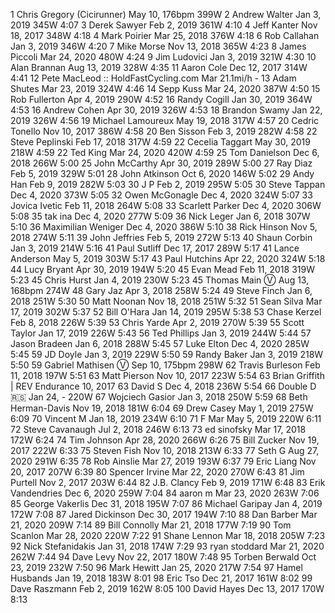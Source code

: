 1   Chris Gregory   (Cicirunner) May 10,   176bpm   399W
2   Andrew Walter   Jan 3, 2019   345W   4:07
3   Derek Sawyer   Feb 2, 2019   361W   4:10
4   Jeff Kanter   Nov 18, 2017   348W   4:18
4   Mark Poirier   Mar 25, 2018   376W   4:18
6   Rob Callahan   Jan 3, 2019   346W   4:20
7   Mike Morse   Nov 13, 2018   365W   4:23
8   James Piccoli   Mar 24, 2020   480W   4:24
9   Jim Ludovici   Jan 3, 2019   321W   4:30
10   Alan Brannan   Aug 13, 2019   328W   4:35
11   Aaron Cole   Dec 12, 2017   314W   4:41
12   Pete MacLeod   :: HoldFastCycling.com Mar   21.1mi/h   -
13   Adam Shutes   Mar 23, 2019   324W   4:46
14   Sepp Kuss   Mar 24, 2020   387W   4:50
15   Rob Fullerton   Apr 4, 2019   290W   4:52
16   Randy Cogill   Jan 30, 2019   364W   4:53
16   Andrew Cohen   Apr 30, 2019   326W   4:53
18   Brandon Swamy   Jan 22, 2019   326W   4:56
19   Michael Lamoureux   May 19, 2018   317W   4:57
20   Cedric Tonello   Nov 10, 2017   386W   4:58
20   Ben Sisson   Feb 3, 2019   282W   4:58
22   Steve Peplinski   Feb 17, 2018   317W   4:59
22   Cecelia Taggart   May 30, 2019   218W   4:59
22   Ted King   Mar 24, 2020   420W   4:59
25   Tom Danielson   Dec 6, 2018   266W   5:00
25   John McCarthy   Apr 30, 2019   289W   5:00
27   Ray Diaz   Feb 5, 2019   329W   5:01
28   John Atkinson   Oct 6, 2020   146W   5:02
29   Andy Han   Feb 9, 2019   282W   5:03
30   J P   Feb 2, 2019   295W   5:05
30   Steve Tappan   Dec 4, 2020   373W   5:05
32   Owen McGonagle   Dec 4, 2020   324W   5:07
33   Jovica Ivetic   Feb 11, 2018   264W   5:08
33   Scarlett Parker   Dec 4, 2020   306W   5:08
35   tak ina   Dec 4, 2020   277W   5:09
36   Nick Leger   Jan 6, 2018   307W   5:10
36   Maximilian Weniger   Dec 4, 2020   386W   5:10
38   Rick Hinson   Nov 5, 2018   274W   5:11
39   John Jeffries   Feb 5, 2019   272W   5:13
40   Shaun Corbin   Jan 3, 2019   214W   5:16
41   Paul Sutliff   Dec 17, 2017   289W   5:17
41   Lance Anderson   May 5, 2019   303W   5:17
43   Paul Hutchins   Apr 22, 2020   324W   5:18
44   Lucy Bryant   Apr 30, 2019   194W   5:20
45   Evan Mead   Feb 11, 2018   319W   5:23
45   Chris Hurst   Jan 4, 2019   230W   5:23
45   Thomas Main   Ⓥ Aug 13,   168bpm   274W
48   Gary Jaz   Apr 3, 2018   258W   5:24
49   Steve Finch   Jan 6, 2018   251W   5:30
50   Matt Noonan   Nov 18, 2018   251W   5:32
51   Sean Silva   Mar 17, 2019   302W   5:37
52   Bill O'Hara   Jan 14, 2019   295W   5:38
53   Chase Kerzel   Feb 8, 2018   226W   5:39
53   Chris Yarde   Apr 2, 2019   270W   5:39
55   Scott Taylor   Jan 17, 2019   226W   5:43
56   Ted Phillips   Jan 3, 2019   244W   5:44
57   Jason Bradeen   Jan 6, 2018   288W   5:45
57   Luke Elton   Dec 4, 2020   285W   5:45
59   JD Doyle   Jan 3, 2019   229W   5:50
59   Randy Baker   Jan 3, 2019   218W   5:50
59   Gabriel Mathisen   Ⓥ Sep 10,   175bpm   298W
62   Travis Burleson   Feb 11, 2018   197W   5:51
63   Matt Pierson   Nov 10, 2017   223W   5:54
63   Brian Griffith   | REV Endurance   10,   2017
63   David S   Dec 4, 2018   236W   5:54
66   Double D   🇷🇸 Jan 24,   -   220W
67   Wojciech Gasior   Jan 3, 2018   250W   5:59
68   Beth Herman-Davis   Nov 19, 2018   181W   6:04
69   Drew Casey   May 1, 2019   275W   6:09
70   Vincent M   Jan 18, 2019   234W   6:10
71   F Mar   May 5, 2019   220W   6:11
72   Steve Cavanaugh   Jul 2, 2018   246W   6:13
73   ed sinofsky   Mar 17, 2018   172W   6:24
74   Tim Johnson   Apr 28, 2020   266W   6:26
75   Bill Zucker   Nov 19, 2017   222W   6:33
75   Steven Fish   Nov 10, 2018   213W   6:33
77   Seth G   Aug 27, 2020   291W   6:35
78   Rob Ainslie   Mar 27, 2019   193W   6:37
79   Eric Liang   Nov 20, 2017   207W   6:39
80   Spencer Irvine   Mar 22, 2020   270W   6:43
81   Jim Purtell   Nov 2, 2017   203W   6:44
82   J.B. Clancy   Feb 9, 2019   171W   6:48
83   Erik Vandendries   Dec 6, 2020   259W   7:04
84   aaron m   Mar 23, 2020   263W   7:06
85   George Vakerlis   Dec 31, 2018   195W   7:07
86   Michael Garipay   Jan 4, 2019   172W   7:08
87   Jared Dickinson   Dec 30, 2017   194W   7:10
88   Dan Barber   Mar 21, 2020   209W   7:14
89   Bill Connolly   Mar 21, 2018   177W   7:19
90   Tom Scanlon   Mar 28, 2020   220W   7:22
91   Shane Lennon   Mar 18, 2018   205W   7:23
92   Nick Stefanidakis   Jan 31, 2018   174W   7:29
93   ryan stoddard   Mar 21, 2020   262W   7:44
94   Dave Levy   Nov 22, 2017   180W   7:48
95   Torben Berwald   Oct 23, 2019   232W   7:50
96   Mark Hewitt   Jan 25, 2020   217W   7:54
97   Hamel Husbands   Jan 19, 2018   183W   8:01
98   Eric Tso   Dec 21, 2017   161W   8:02
99   Dave Raszmann   Feb 2, 2019   162W   8:05
100   David Hayes   Dec 13, 2017   170W   8:13
